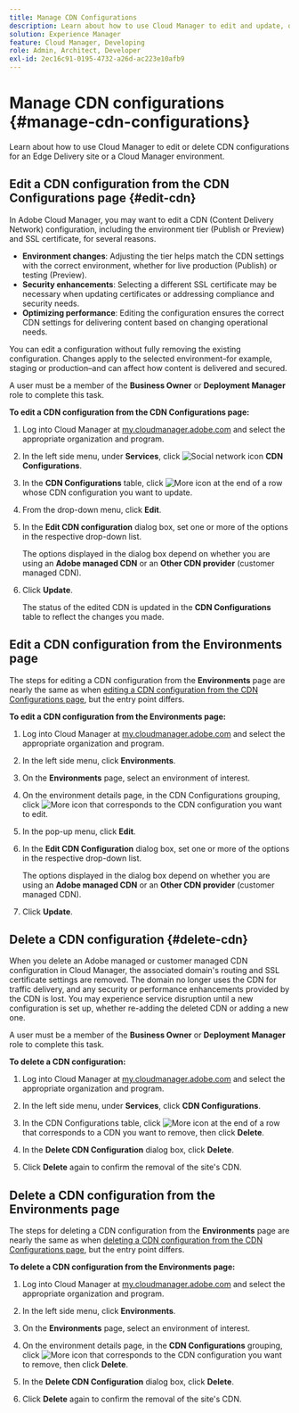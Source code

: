 ```yaml
---
title: Manage CDN Configurations
description: Learn about how to use Cloud Manager to edit and update, or delete CDN configurations for an Edge Delivery site or a Cloud Manager environment.
solution: Experience Manager
feature: Cloud Manager, Developing
role: Admin, Architect, Developer
exl-id: 2ec16c91-0195-4732-a26d-ac223e10afb9
---
```

# Manage CDN configurations {#manage-cdn-configurations}

Learn about how to use Cloud Manager to edit or delete CDN configurations for an Edge Delivery site or a Cloud Manager environment.

## Edit a CDN configuration from the CDN Configurations page {#edit-cdn}

In Adobe Cloud Manager, you may want to edit a CDN (Content Delivery Network) configuration, including the environment tier (Publish or Preview) and SSL certificate, for several reasons.

* **Environment changes**: Adjusting the tier helps match the CDN settings with the correct environment, whether for live production (Publish) or testing (Preview).
* **Security enhancements**: Selecting a different SSL certificate may be necessary when updating certificates or addressing compliance and security needs.
* **Optimizing performance**: Editing the configuration ensures the correct CDN settings for delivering content based on changing operational needs.

You can edit a configuration without fully removing the existing configuration. Changes apply to the selected environment&ndash;for example, staging or production&ndash;and can affect how content is delivered and secured.

A user must be a member of the **Business Owner** or **Deployment Manager** role to complete this task.

**To edit a CDN configuration from the CDN Configurations page:**

1. Log into Cloud Manager at [my.cloudmanager.adobe.com](https://my.cloudmanager.adobe.com/) and select the appropriate organization and program.
1. In the left side menu, under **Services**, click ![Social network icon](https://spectrum.adobe.com/static/icons/workflow_18/Smock_SocialNetwork_18_N.svg) **CDN Configurations**.
1. In the **CDN Configurations** table, click ![More icon](https://spectrum.adobe.com/static/icons/workflow_18/Smock_More_18_N.svg) at the end of a row whose CDN configuration you want to update.

1. From the drop-down menu, click **Edit**.

1. In the **Edit CDN configuration** dialog box, set one or more of the options in the respective drop-down list.

    The options displayed in the dialog box depend on whether you are using an **Adobe managed CDN** or an **Other CDN provider** (customer managed CDN).

1. Click **Update**.

    The status of the edited CDN is updated in the **CDN Configurations** table to reflect the changes you made.


## Edit a CDN configuration from the Environments page
    
The steps for editing a CDN configuration from the **Environments** page are nearly the same as when [editing a CDN configuration from the CDN Configurations page](#edit-cdn), but the entry point differs. 

**To edit a CDN configuration from the Environments page:**
    
1. Log into Cloud Manager at [my.cloudmanager.adobe.com](https://my.cloudmanager.adobe.com/) and select the appropriate organization and program.
    
1. In the left side menu, click **Environments**.

1. On the **Environments** page, select an environment of interest.

1. On the environment details page, in the CDN Configurations grouping, click ![More icon](https://spectrum.adobe.com/static/icons/workflow_18/Smock_More_18_N.svg) that corresponds to the CDN configuration you want to edit.  
    
1. In the pop-up menu, click **Edit**.

1. In the **Edit CDN Configuration** dialog box, set one or more of the options in the respective drop-down list.

    The options displayed in the dialog box depend on whether you are using an **Adobe managed CDN** or an **Other CDN provider** (customer managed CDN).

1. Click **Update**.


<!-- ## Go live readiness {#go-live-readiness} 

1. ADD STEPS -->


## Delete a CDN configuration {#delete-cdn}

When you delete an Adobe managed or customer managed CDN configuration in Cloud Manager, the associated domain's routing and SSL certificate settings are removed. The domain no longer uses the CDN for traffic delivery, and any security or performance enhancements provided by the CDN is lost. You may experience service disruption until a new configuration is set up, whether re-adding the deleted CDN or adding a new one. 

A user must be a member of the **Business Owner** or **Deployment Manager** role to complete this task.

**To delete a CDN configuration:**

1. Log into Cloud Manager at [my.cloudmanager.adobe.com](https://my.cloudmanager.adobe.com/) and select the appropriate organization and program.

1. In the left side menu, under **Services**, click **CDN Configurations**.

1. In the CDN Configurations table, click ![More icon](https://spectrum.adobe.com/static/icons/workflow_18/Smock_More_18_N.svg) at the end of a row that corresponds to a CDN you want to remove, then click **Delete**.

1. In the **Delete CDN Configuration** dialog box, click **Delete**.

1. Click **Delete** again to confirm the removal of the site's CDN.


## Delete a CDN configuration from the Environments page
    
The steps for deleting a CDN configuration from the **Environments** page are nearly the same as when [deleting a CDN configuration from the CDN Configurations page](#edit-cdn), but the entry point differs. 

**To delete a CDN configuration from the Environments page:**
    
1. Log into Cloud Manager at [my.cloudmanager.adobe.com](https://my.cloudmanager.adobe.com/) and select the appropriate organization and program.
    
1. In the left side menu, click **Environments**.

1. On the **Environments** page, select an environment of interest.

1. On the environment details page, in the **CDN Configurations** grouping, click ![More icon](https://spectrum.adobe.com/static/icons/workflow_18/Smock_More_18_N.svg) that corresponds to the CDN configuration you want to remove, then click **Delete**.  
    
1. In the **Delete CDN Configuration** dialog box, click **Delete**.

1. Click **Delete** again to confirm the removal of the site's CDN.
